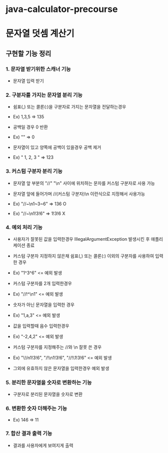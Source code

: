 # java-calculator-precourse

# 문자열 덧셈 계산기 

## 구현할 기능 정리

### 1. 문자열 받기위한 스캐너 기능

* 문자열 입력 받기

### 2. 구분자를 가지는 문자열 분리 기능

* 쉼표(,) 또는 콜론(:)을 구분자로 가지는 문자열을 전달하는경우 
* Ex) 1,3,5   => 135

* 공백일 경우 0 반환
* Ex) ""      => 0

* 문자열이 있고 양쪽에 공백이 있을경우 공백 제거
* Ex) "  1, 2, 3 " => 123

### 3. 커스텀 구분자 분리 기능

* 문자열 앞 부분의 "//" "\n" 사이에 위치하는 문자를 커스텀 구분자로 사용 가능

* 문자열 앞에 들어가며 //(커스텀 구분자)\n 이런식으로 지정해서 사용가능
* Ex) "//~\n1~3~6" => 136   O
* Ex) "//~\n1!3!6" => 1!3!6 X

### 4. 예외 처리 기능

* 사용자가 잘못된 값을 입력한경우 IllegalArgumentException 발생시킨 후 애플리케이션 종료

* 커스텀 구분자 지정하지 않은채 쉼표(,) 또는 콜론(:) 이외의 구분자를 사용하여 입력한 경우
* Ex) "1^3^6"   <= 예외 발생

* 커스텀 구분자를 2개 입력한경우 
* Ex) "//!^\n1" <= 예외 발생 

* 숫자가 아닌 문자열을 입력한 경우
* Ex) "1,a,3"   <= 예외 발생

* 값을 입력할때 음수 입력한경우
* Ex) "-2,4,2"  <= 예외 발생

* 커스텀 구분자를 지정해주는 //와 \n 잘못 쓴 경우
* Ex) "\\!/n1!3!6", "/!\n1!3!6", "//!\1!3!6" <= 예외 발생

* 그외에 유효하지 않은 문자열을 입력한경우 예외 발생

### 5. 분리한 문자열을 숫자로 변환하는 기능

* 구분자로 분리된 문자열을 숫자로 변환

### 6. 변환한 숫자 더해주는 기능

* Ex) 146 => 11

### 7. 합산 결과 출력 기능

* 결과를 사용자에게 보여지게 출력